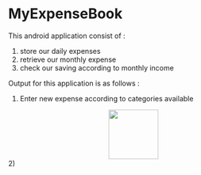 # MyExpenseBook

This android application consist of :
1. store our daily expenses
2. retrieve our monthly expense
3. check our saving according to monthly income

Output for this application is as follows :
1) Enter new expense according to categories available

<div align="center">
   <img src="https://user-images.githubusercontent.com/35371687/48392918-6776fe00-e733-11e8-85f3-e23ef8f1aa36.png" width="100px"     height="100px"></img>
</div>
2)
